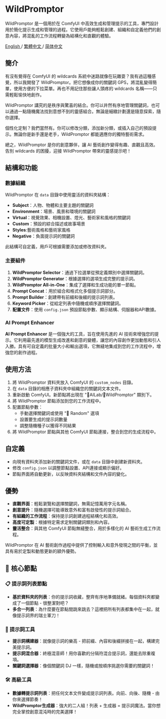 # WildPromptor

WildPromptor 是一個用於在 ComfyUI 中高效生成和管理提示的工具，專門設計用於簡化提示生成和管理的過程。它使用戶能夠輕鬆創建、組織和自定義他們的創意內容，將混亂的工作流程轉變為結構化和直觀的體驗。

[English ](README.md) / [繁體中文 ](README.zh-tw.md) / [简体中文 ](README.zh-cn.md)

## 簡介

有沒有覺得在 ComfyUI 的 wildcards 系統中迷路就像在玩雜耍？我有過這種感覺，所以我開發了 WildPromptor。把它想像成你的關鍵詞 GPS，將混亂變得簡單，使用方便的下拉菜單。再也不用記住那些讓人頭疼的 wildcards 名稱——只需輕鬆愉快地創作。

WildPromptor 講究的是秩序與驚喜的結合。你可以井然有序地管理關鍵詞，也可以通過一點隨機魔法找到意想不到的靈感組合。無論是細緻計劃還是隨意探索，隨你選擇。

個性化定制？我們當然有。你可以修改分類，添加新分類，或插入自己的預設提示。無論你是新手還是老手，WildPromptor 都能適應你的獨特藝術需求。

總之，WildPromptor 是你的創意夥伴，讓 AI 藝術創作變得有趣、直觀且高效。告別 wildcards 的困擾，迎接 WildPromptor 帶來的靈感提示吧！

## 結構和功能

### 數據組織
WildPromptor 在 `data` 目錄中使用靈活的資料夾結構：

- **Subject**：人物、物體和主要主題的關鍵詞
- **Environment**：場景、風景和環境的關鍵詞
- **Virtual**：視覺效果、相機設置、燈光、藝術家和風格的關鍵詞
- **Custom**：預設的綜合描述或故事場景
- **Styles**:藝術風格和藝術家風格
- **Negative**：負面提示詞的關鍵詞

此結構可自定義，用戶可根據需要添加或修改資料夾。

### 主要組件
1. **WildPromptor Selector**：通過下拉選單從預定義類別中選擇關鍵詞。
2. **WildPromptor Generator**：根據選擇的選項生成完整的提示詞。
3. **WildPromptor All-in-One**：集成了選擇和生成功能的單一節點。
4. **Prompt Concat**：用於組合和格式化多個提示詞部分。
5. **Prompt Builder**：創建帶有前綴和後綴的提示詞列表。
6. **Keyword Picker**：從給定列表中隨機或順序選擇關鍵詞。
7. **配置文件**：使用 `config.json` 預設節點參數、顯示結構、伺服器和API數據。

### AI Prompt Enhancer
**AI Prompt Enhancer** 是一個強大的工具，旨在使用先進的 AI 技術來增強您的提示。它利用最先進的模型生成改進和創意的變體，讓您的內容創作更加動態和引人入勝。具有可自定義的批量大小和輸出選項，它無縫地集成到您的工作流程中，增強您的創作過程。

## 使用方法

1. 將 WildPromptor 資料夾放入 ComfyUI 的 `custom_nodes` 目錄。
2. 在 `data` 目錄的相應子資料夾中組織您的關鍵詞文本文件。
3. 重新啟動 ComfyUI。新節點將出現在 "🧪AILab/🧿WildPromptor" 類別下。
4. 將 WildPromptor 節點添加到您的工作流程中。
5. 配置節點參數：
   - 手動選擇關鍵詞或使用 "🎲 Random" 選項
   - 設置要生成的提示詞數量
   - 調整隨機種子以獲得不同結果
6. 將 WildPromptor 節點與其他 ComfyUI 節點連接，整合到您的生成流程中。

## 自定義

- 向現有資料夾添加新的關鍵詞文件，或在 `data` 目錄中創建新資料夾。
- 修改 `config.json` 以調整節點設置、API連接或顯示偏好。
- 節點界面將自動更新，以反映資料夾結構和文件內容的變化。

## 優勢

- **直觀界面**：輕鬆瀏覽和選擇關鍵詞，無需記憶萬用字元名稱。
- **創意提升**：隨機選擇可能導致意外和富有啟發性的提示詞組合。
- **有組織的工作流程**：保持提示詞創建過程結構化和高效。
- **高度可定製**：根據特定需求定制關鍵詞類別和內容。
- **靈活整合**：與其他 ComfyUI 節點無縫整合，用於多樣化的 AI 藝術生成工作流程。

WildPromptor 在 AI 藝術創作過程中提供了控制輸入和意外發現之間的平衡，並具有易於定製和動態更新的額外優勢。

## 🌟 核心節點

### 📋 提示詞列表節點
- **基於資料夾的列表**：你的提示詞收藏，整齊有序地準備就緒。每個資料夾都變成了一個節點 - 很整潔對吧？
- **多合一列表**：為什麼要在節點間跳來跳去？這裡把所有列表都集中在一起，就像提示詞界的瑞士軍刀！

### 🔀 提示詞工具
- **提示詞構建器**：就像提示詞的樂高 - 把前綴、內容和後綴拼接在一起，構建完美提示詞。
- **提示詞混合器**：終極混音師！用你喜歡的分隔符混合提示詞，還能去除重複項。
- **關鍵詞選擇器**：像個關鍵詞 DJ 一樣，隨機或按順序挑選你需要的關鍵詞！

### 🛠️ 高級工具
- **數據轉提示詞列表**：把任何文本文件變成提示詞列表。向前、向後、隨機 - 由你來選擇節奏！
- **WildPromptor生成器**：強大的二人組！列表 + 生成器 = 提示詞魔法。當你想完全掌控創意混沌時的完美選擇！


